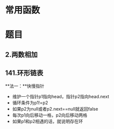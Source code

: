 # 常用函数



# 题目



## 2.两数相加





## 141.环形链表

**法一：**快慢指针

+ 维护一个指针p1指向head，指针p2指向head.next
+ 循环条件为p1!=p2
+ 如果p2为null或者p2.next==null就返回false
+ 每次p1向后移动一格，p2向后移动两格
+ 如果p1和p2相遇的话，就说明存在环